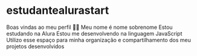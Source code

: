 # estudantealurastart
Boas vindas ao meu perfil 💙💙 Meu nome é nome sobrenome  Estou estudando na Alura Estou me desenvolvendo na linguagem JavaScript Utilizo esse espaço para minha organização e compartilhamento dos meu projetos desenvolvidos
